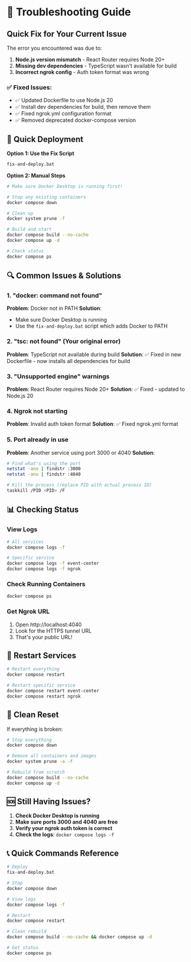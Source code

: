 # 🔧 Troubleshooting Guide

## Quick Fix for Your Current Issue

The error you encountered was due to:
1. **Node.js version mismatch** - React Router requires Node 20+
2. **Missing dev dependencies** - TypeScript wasn't available for build
3. **Incorrect ngrok config** - Auth token format was wrong

### ✅ Fixed Issues:
- ✅ Updated Dockerfile to use Node.js 20
- ✅ Install dev dependencies for build, then remove them
- ✅ Fixed ngrok.yml configuration format
- ✅ Removed deprecated docker-compose version

## 🚀 Quick Deployment

**Option 1: Use the Fix Script**
```bash
fix-and-deploy.bat
```

**Option 2: Manual Steps**
```bash
# Make sure Docker Desktop is running first!

# Stop any existing containers
docker compose down

# Clean up
docker system prune -f

# Build and start
docker compose build --no-cache
docker compose up -d

# Check status
docker compose ps
```

## 🔍 Common Issues & Solutions

### 1. "docker: command not found"
**Problem**: Docker not in PATH
**Solution**: 
- Make sure Docker Desktop is running
- Use the `fix-and-deploy.bat` script which adds Docker to PATH

### 2. "tsc: not found" (Your original error)
**Problem**: TypeScript not available during build
**Solution**: ✅ Fixed in new Dockerfile - now installs all dependencies for build

### 3. "Unsupported engine" warnings
**Problem**: React Router requires Node 20+
**Solution**: ✅ Fixed - updated to Node.js 20

### 4. Ngrok not starting
**Problem**: Invalid auth token format
**Solution**: ✅ Fixed ngrok.yml format

### 5. Port already in use
**Problem**: Another service using port 3000 or 4040
**Solution**:
```bash
# Find what's using the port
netstat -ano | findstr :3000
netstat -ano | findstr :4040

# Kill the process (replace PID with actual process ID)
taskkill /PID <PID> /F
```

## 📊 Checking Status

### View Logs
```bash
# All services
docker compose logs -f

# Specific service
docker compose logs -f event-center
docker compose logs -f ngrok
```

### Check Running Containers
```bash
docker compose ps
```

### Get Ngrok URL
1. Open http://localhost:4040
2. Look for the HTTPS tunnel URL
3. That's your public URL!

## 🔄 Restart Services

```bash
# Restart everything
docker compose restart

# Restart specific service
docker compose restart event-center
docker compose restart ngrok
```

## 🧹 Clean Reset

If everything is broken:
```bash
# Stop everything
docker compose down

# Remove all containers and images
docker system prune -a -f

# Rebuild from scratch
docker compose build --no-cache
docker compose up -d
```

## 🆘 Still Having Issues?

1. **Check Docker Desktop is running**
2. **Make sure ports 3000 and 4040 are free**
3. **Verify your ngrok auth token is correct**
4. **Check the logs**: `docker compose logs -f`

## 📞 Quick Commands Reference

```bash
# Deploy
fix-and-deploy.bat

# Stop
docker compose down

# View logs
docker compose logs -f

# Restart
docker compose restart

# Clean rebuild
docker compose build --no-cache && docker compose up -d

# Get status
docker compose ps
```